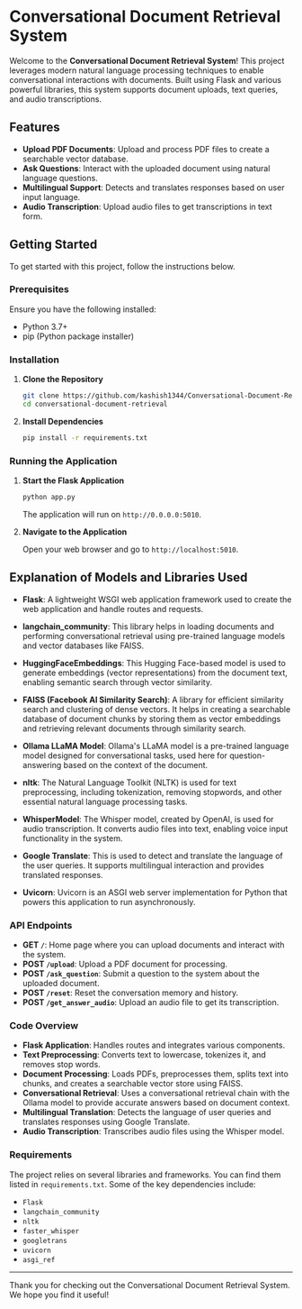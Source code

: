 
# Conversational Document Retrieval System

Welcome to the **Conversational Document Retrieval System**! This project leverages modern natural language processing techniques to enable conversational interactions with documents. Built using Flask and various powerful libraries, this system supports document uploads, text queries, and audio transcriptions. 

## Features

- **Upload PDF Documents**: Upload and process PDF files to create a searchable vector database.
- **Ask Questions**: Interact with the uploaded document using natural language questions.
- **Multilingual Support**: Detects and translates responses based on user input language.
- **Audio Transcription**: Upload audio files to get transcriptions in text form.

## Getting Started

To get started with this project, follow the instructions below.

### Prerequisites

Ensure you have the following installed:
- Python 3.7+
- pip (Python package installer)

### Installation

1. **Clone the Repository**

   ```bash
   git clone https://github.com/kashish1344/Conversational-Document-Retrieval-System.git
   cd conversational-document-retrieval
   ```

2. **Install Dependencies**

   ```bash
   pip install -r requirements.txt
   ```

### Running the Application

1. **Start the Flask Application**

   ```bash
   python app.py
   ```

   The application will run on `http://0.0.0.0:5010`.

2. **Navigate to the Application**

   Open your web browser and go to `http://localhost:5010`.

## Explanation of Models and Libraries Used

- **Flask**: A lightweight WSGI web application framework used to create the web application and handle routes and requests.
  
- **langchain_community**: This library helps in loading documents and performing conversational retrieval using pre-trained language models and vector databases like FAISS.
  
- **HuggingFaceEmbeddings**: This Hugging Face-based model is used to generate embeddings (vector representations) from the document text, enabling semantic search through vector similarity.

- **FAISS (Facebook AI Similarity Search)**: A library for efficient similarity search and clustering of dense vectors. It helps in creating a searchable database of document chunks by storing them as vector embeddings and retrieving relevant documents through similarity search.

- **Ollama LLaMA Model**: Ollama's LLaMA model is a pre-trained language model designed for conversational tasks, used here for question-answering based on the context of the document.
  
- **nltk**: The Natural Language Toolkit (NLTK) is used for text preprocessing, including tokenization, removing stopwords, and other essential natural language processing tasks.

- **WhisperModel**: The Whisper model, created by OpenAI, is used for audio transcription. It converts audio files into text, enabling voice input functionality in the system.

- **Google Translate**: This is used to detect and translate the language of the user queries. It supports multilingual interaction and provides translated responses.

- **Uvicorn**: Uvicorn is an ASGI web server implementation for Python that powers this application to run asynchronously.

### API Endpoints

- **GET `/`**: Home page where you can upload documents and interact with the system.
- **POST `/upload`**: Upload a PDF document for processing.
- **POST `/ask_question`**: Submit a question to the system about the uploaded document.
- **POST `/reset`**: Reset the conversation memory and history.
- **POST `/get_answer_audio`**: Upload an audio file to get its transcription.

### Code Overview

- **Flask Application**: Handles routes and integrates various components.
- **Text Preprocessing**: Converts text to lowercase, tokenizes it, and removes stop words.
- **Document Processing**: Loads PDFs, preprocesses them, splits text into chunks, and creates a searchable vector store using FAISS.
- **Conversational Retrieval**: Uses a conversational retrieval chain with the Ollama model to provide accurate answers based on document context.
- **Multilingual Translation**: Detects the language of user queries and translates responses using Google Translate.
- **Audio Transcription**: Transcribes audio files using the Whisper model.

### Requirements

The project relies on several libraries and frameworks. You can find them listed in `requirements.txt`. Some of the key dependencies include:
- `Flask`
- `langchain_community`
- `nltk`
- `faster_whisper`
- `googletrans`
- `uvicorn`
- `asgi_ref`

---

Thank you for checking out the Conversational Document Retrieval System. We hope you find it useful!
